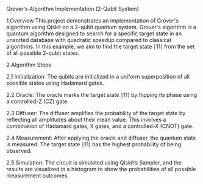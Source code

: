 Grover's Algorithm Implementation (2-Qubit System)

1.Overview
This project demonstrates an implementation of Grover's algorithm using Qiskit on a 2-qubit quantum system. Grover's algorithm is a quantum algorithm designed to search for a specific target state in an unsorted database with quadratic speedup compared to classical algorithms. In this example, we aim to find the target state ∣11⟩ from the set of all possible 2-qubit states.

2.Algorithm Steps

2.1 Initialization:
The qubits are initialized in a uniform superposition of all possible states using Hadamard gates.

2.2 Oracle:
The oracle marks the target state ∣11⟩ by flipping its phase using a controlled-Z (CZ) gate.

2.3 Diffuser:
The diffuser amplifies the probability of the target state by reflecting all amplitudes about their mean value. This involves a combination of Hadamard gates, X gates, and a controlled-X (CNOT) gate.

2.4 Measurement:
After applying the oracle and diffuser, the quantum state is measured. The target state ∣11⟩ has the highest probability of being observed.

2.5 Simulation:
The circuit is simulated using Qiskit’s Sampler, and the results are visualized in a histogram to show the probabilities of all possible measurement outcomes.
